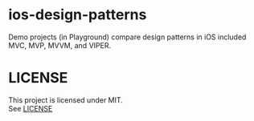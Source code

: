 # ios-design-patterns

Demo projects (in Playground) compare design patterns in iOS included MVC, MVP, MVVM, and VIPER.

# LICENSE

This project is licensed under MIT.  
See [LICENSE](https://github.com/haxpor/ios-design-patterns/blob/master/LICENSE)
